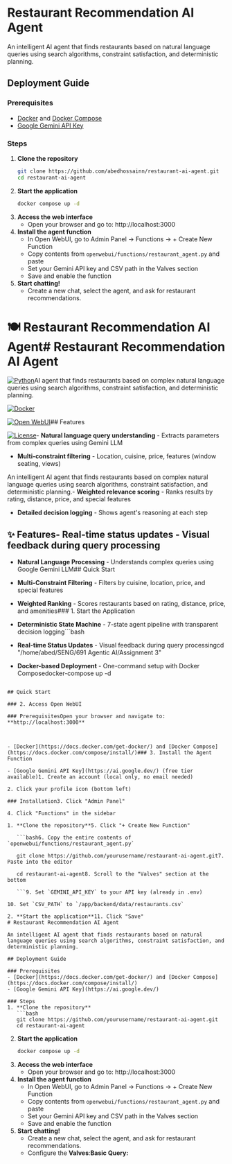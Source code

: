 # Restaurant Recommendation AI Agent

An intelligent AI agent that finds restaurants based on natural language queries using search algorithms, constraint satisfaction, and deterministic planning.
## Deployment Guide

### Prerequisites
- [Docker](https://docs.docker.com/get-docker/) and [Docker Compose](https://docs.docker.com/compose/install/)
- [Google Gemini API Key](https://ai.google.dev/)

### Steps
1. **Clone the repository**
   ```bash
   git clone https://github.com/abedhossainn/restaurant-ai-agent.git
   cd restaurant-ai-agent
   ```
2. **Start the application**
   ```bash
   docker compose up -d
3. **Access the web interface**
   - Open your browser and go to: http://localhost:3000
4. **Install the agent function**
   - In Open WebUI, go to Admin Panel → Functions → + Create New Function
   - Copy contents from `openwebui/functions/restaurant_agent.py` and paste
   - Set your Gemini API key and CSV path in the Valves section
   - Save and enable the function
5. **Start chatting!**
   - Create a new chat, select the agent, and ask for restaurant recommendations.
# 🍽️ Restaurant Recommendation AI Agent# Restaurant Recommendation AI Agent



[![Python](https://img.shields.io/badge/Python-3.10+-blue.svg)](https://www.python.org/)AI agent that finds restaurants based on complex natural language queries using search algorithms, constraint satisfaction, and deterministic planning.

[![Docker](https://img.shields.io/badge/Docker-Required-2496ED.svg)](https://www.docker.com/)

[![Open WebUI](https://img.shields.io/badge/Open_WebUI-Latest-green.svg)](https://github.com/open-webui/open-webui)## Features

[![License](https://img.shields.io/badge/License-MIT-yellow.svg)](LICENSE)- **Natural language query understanding** - Extracts parameters from complex queries using Gemini LLM

- **Multi-constraint filtering** - Location, cuisine, price, features (window seating, views)

An intelligent AI agent that finds restaurants based on complex natural language queries using search algorithms, constraint satisfaction, and deterministic planning.- **Weighted relevance scoring** - Ranks results by rating, distance, price, and special features

- **Detailed decision logging** - Shows agent's reasoning at each step

## ✨ Features- **Real-time status updates** - Visual feedback during query processing



- **Natural Language Processing** - Understands complex queries using Google Gemini LLM## Quick Start

- **Multi-Constraint Filtering** - Filters by cuisine, location, price, and special features

- **Weighted Ranking** - Scores restaurants based on rating, distance, price, and amenities### 1. Start the Application

- **Deterministic State Machine** - 7-state agent pipeline with transparent decision logging```bash

- **Real-time Status Updates** - Visual feedback during query processingcd "/home/abed/SENG/691 Agentic AI/Assignment 3"

- **Docker-based Deployment** - One-command setup with Docker Composedocker-compose up -d

```

## Quick Start

### 2. Access Open WebUI

### PrerequisitesOpen your browser and navigate to: **http://localhost:3000**



- [Docker](https://docs.docker.com/get-docker/) and [Docker Compose](https://docs.docker.com/compose/install/)### 3. Install the Agent Function

- [Google Gemini API Key](https://ai.google.dev/) (free tier available)1. Create an account (local only, no email needed)

2. Click your profile icon (bottom left)

### Installation3. Click "Admin Panel"

4. Click "Functions" in the sidebar

1. **Clone the repository**5. Click "+ Create New Function"

   ```bash6. Copy the entire contents of `openwebui/functions/restaurant_agent.py`

   git clone https://github.com/yourusername/restaurant-ai-agent.git7. Paste into the editor

   cd restaurant-ai-agent8. Scroll to the "Valves" section at the bottom

   ```9. Set `GEMINI_API_KEY` to your API key (already in .env)

10. Set `CSV_PATH` to `/app/backend/data/restaurants.csv`

2. **Start the application**11. Click "Save"
# Restaurant Recommendation AI Agent

An intelligent AI agent that finds restaurants based on natural language queries using search algorithms, constraint satisfaction, and deterministic planning.

## Deployment Guide

### Prerequisites
- [Docker](https://docs.docker.com/get-docker/) and [Docker Compose](https://docs.docker.com/compose/install/)
- [Google Gemini API Key](https://ai.google.dev/)

### Steps
1. **Clone the repository**
   ```bash
   git clone https://github.com/yourusername/restaurant-ai-agent.git
   cd restaurant-ai-agent
   ```
2. **Start the application**
   ```bash
   docker compose up -d
   ```
3. **Access the web interface**
   - Open your browser and go to: http://localhost:3000
4. **Install the agent function**
   - In Open WebUI, go to Admin Panel → Functions → + Create New Function
   - Copy contents from `openwebui/functions/restaurant_agent.py` and paste
   - Set your Gemini API key and CSV path in the Valves section
   - Save and enable the function
5. **Start chatting!**
   - Create a new chat, select the agent, and ask for restaurant recommendations.
   - Configure the **Valves**:**Basic Query:**
